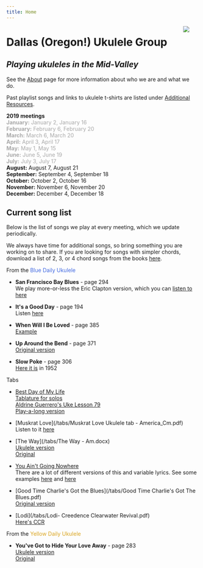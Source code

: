 ```yaml
---
title: Home
---
```


<img src=/img/four.ukes.png/ style="max-width:20%;min-width:40px;float:right;" />

# Dallas (Oregon!) Ukulele Group

## _Playing ukuleles in the Mid-Valley_

See the [About](/about/) page for more information about who we are and what we do.

Past playlist songs and links to ukulele t-shirts are listed under [Additional Resources](/additional/).

**2019 meetings**  
<span style="color:darkgray">
**January:** January 2, January 16  
**February:** February 6, February 20  
**March:** March 6, March 20   
**April:** April 3, April 17  
**May:** May 1, May 15    
**June:** June 5, June 19  
**July:** July 3, July 17</span>  
**August:** August 7, August 21  
**September:** September 4, September 18  
**October:** October 2, October 16  
**November:** November 6, November 20  
**December:** December 4, December 18  

## Current song list

Below is the list of songs we play at every meeting, which we update periodically.  

We always have time for additional songs, so bring something you are working on to share.  If you are looking for songs with simpler chords, download a list of 2, 3, or 4 chord songs from the books [here](/tabs/songs_with_2-3-4_chords.xlsx).

From the <span style="color:royalblue">Blue Daily Ukulele</span>

+ **San Francisco Bay Blues** - page 294  
We play more-or-less the Eric Clapton version, which you can [listen to here](https://www.youtube.com/watch?v=qKi3ruCmZxk)

+ **It's a Good Day** - page 194  
Listen [here](https://www.youtube.com/watch?v=If82O1e0bow)  

+ **When Will I Be Loved** - page 385  
[Example](https://www.youtube.com/watch?v=9iBgTqz_-vY)

+ **Up Around the Bend** - page 371  
[Original version](https://www.youtube.com/watch?v=BnRsaHXHznQ)  

+ **Slow Poke** - page 306  
[Here it is](https://www.youtube.com/watch?v=lR4fnu_AS1A) in 1952

Tabs

+ [Best Day of My Life](/tabs/Best_Day_of_My_Life.pdf)  
[Tablature for solos](/tabs/Best_Day_of_My_Life_Solos.pdf)  
[Aldrine Guerrero's Uke Lesson 79](https://ukuleleunderground.com/2014/06/uke-lesson-79-best-day-of-my-life-american-authors/)  
[Play-a-long version](https://www.youtube.com/watch?v=U8z1NyrN3xQ)  

+ [Muskrat Love](/tabs/Muskrat Love Ukulele tab - America_Cm.pdf)  
Listen to it [here](https://www.youtube.com/watch?v=bjqeNoi6EmM)

+ [The Way](/tabs/The Way - Am.docx)  
[Ukulele version](https://www.youtube.com/watch?v=l-fKYB7PsoU)  
[Original](https://www.youtube.com/watch?v=dTTK1RONIJI)

+ [You Ain't Going Nowhere](/tabs/You_Aint_Goin_Nowhere_G.pdf)  
There are a lot of different versions of this and variable lyrics.  See some examples [here](https://www.youtube.com/watch?v=zuuJ_6xGHeo) and [here](https://www.youtube.com/watch?v=m0vKc3jIjDo)

+ [Good Time Charlie's Got the Blues](/tabs/Good Time Charlie's Got The Blues.pdf)   
[Original version](https://www.youtube.com/watch?v=-YP3pIPp8P8)  

+ [Lodi](/tabs/Lodi- Creedence Clearwater Revival.pdf)  
[Here's CCR](https://www.youtube.com/watch?v=yA7iGxV6rt4)  

From the <span style="color:goldenrod">Yellow Daily Ukulele</span>

+ **You've Got to Hide Your Love Away**  - page 283    
[Ukulele version](https://www.youtube.com/watch?v=1n7fHG2nUN0)  
[Original](https://www.youtube.com/watch?v=m3MrtLzDDho)  
